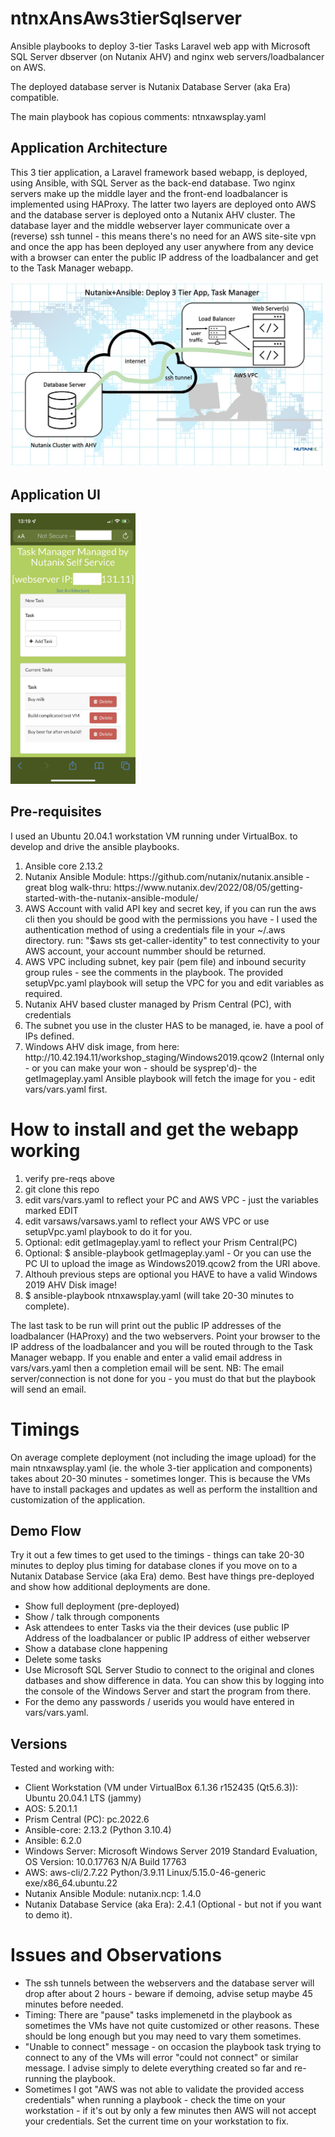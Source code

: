 # ntnxAnsAws3tierSqlserver
<p>Ansible playbooks to deploy 3-tier Tasks Laravel web app with Microsoft SQL Server dbserver (on Nutanix AHV) and nginx web servers/loadbalancer on AWS.</p><p>The deployed database server is Nutanix Database Server (aka Era) compatible.
<p>The main playbook has copious comments: ntnxawsplay.yaml</p>

<h2>Application Architecture</h2>
<p>This 3 tier application, a Laravel framework based webapp, is deployed, using Ansible, with SQL Server as the back-end database.  Two nginx servers make up the middle layer and the front-end loadbalancer is implemented using HAProxy.  The latter two layers are deployed onto AWS and the database server is deployed onto a Nutanix AHV cluster.  The database layer and the middle webserver layer communicate over a (reverse) ssh tunnel - this means there's no need for an AWS site-site vpn and once the app has been deployed any user anywhere from any device with a browser can enter the public IP address of the loadbalancer and get to the Task Manager webapp.</p>
<img src="images/arch-ansible-small.jpeg" 
     width="500" 
     height="auto" /> 
<h2>Application UI</h2>
<img src="images/taskappiphone-small2.jpeg" 
     width="200" 
     height="auto" />

<h2>Pre-requisites</h2>
<p>I used an Ubuntu 20.04.1 workstation VM running under VirtualBox. to develop and drive the ansible playbooks.</p>
<ol>
     <li>Ansible core 2.13.2</li>
     <li>Nutanix Ansible Module: https://github.com/nutanix/nutanix.ansible - great blog walk-thru: https://www.nutanix.dev/2022/08/05/getting-started-with-the-nutanix-ansible-module/</li>
     <li>AWS Account with valid API key and secret key, if you can run the aws cli then you should be good with the permissions you have - I used the authentication method of using a credentials file in your ~/.aws directory.  run: "$aws sts get-caller-identity" to test connectivity to your AWS account, your account nummber should be returned.</li>
     <li>AWS VPC including subnet, key pair (pem file) and inbound security group rules - see the comments in the playbook.  The provided setupVpc.yaml playbook will setup the VPC for you and edit variables as required.</li>
     <li>Nutanix AHV based cluster managed by Prism Central (PC), with credentials</li>
     <li>The subnet you use in the cluster HAS to be managed, ie. have a pool of IPs defined.</li>
     <li>Windows AHV disk image, from here: http://10.42.194.11/workshop_staging/Windows2019.qcow2 (Internal only - or you can make your won - should be sysprep'd)- the getImageplay.yaml Ansible playbook will fetch the image for you - edit vars/vars.yaml first.
</ol>
<h1>How to install and get the webapp working</h1>
<ol>
     <li>verify pre-reqs above</li>
     <li>git clone this repo</li>
     <li>edit vars/vars.yaml to reflect your PC and AWS VPC - just the variables marked EDIT</li>
     <li>edit varsaws/varsaws.yaml to reflect your AWS VPC or use setupVpc.yaml playbook to do it for you.</li>
     <li>Optional: edit getImageplay.yaml to reflect your Prism Central(PC)</li>
     <li>Optional: $ ansible-playbook getImageplay.yaml - Or you can use the PC UI to upload the image as Windows2019.qcow2 from the URI above.</li>
     <li>Althouh previous steps are optional you HAVE to have a valid Windows 2019 AHV Disk image!</li>
     <li>$ ansible-playbook ntnxawsplay.yaml (will take 20-30 minutes to complete).</li>
</ol>
<p>The last task to be run will print out the public IP addresses of the loadbalancer (HAProxy) and the two webservers.  Point your browser to the IP address of the loadbalancer and you will be routed through to the Task Manager webapp.  If you enable and enter a valid email address in vars/vars.yaml then a completion email will be sent.  NB: The email server/connection is not done for you - you must do that but the playbook will send an email.</p>
<h1>Timings</h1>
On average complete deployment (not including the image upload) for the main ntnxawsplay.yaml (ie. the whole 3-tier application and components) takes about 20-30 minutes - sometimes longer.  This is because the VMs have to install packages and updates as well as perform the installtion and customization of the application.
<h2>Demo Flow</h2>
<p>Try it out a few times to get used to the timings - things can take 20-30 minutes to deploy plus timing for database clones if you move on to a Nutanix Database Service (aka Era) demo.  Best have things pre-deployed and show how additional deployments are done.
<ul>
     <li>Show full deployment (pre-deployed)</li>
     <li>Show / talk through components</li>
     <li>Ask attendees to enter Tasks via the their devices (use public IP Address of the loadbalancer or public IP address of either webserver</li>
     <li>Show a database clone happening</li>
     <li>Delete some tasks</li>
     <li>Use Microsoft SQL Server Studio to connect to the original and clones datbases and show difference in data.  You can show this by logging into the console of the Windows Server and start the program from there.</li>
     <li>For the demo any passwords / userids you would have entered in vars/vars.yaml.
</ul>
<h2>Versions</h2>
<p>Tested and working with:
<ul>
     <li>Client Workstation (VM under VirtualBox 6.1.36 r152435 (Qt5.6.3)): Ubuntu 20.04.1 LTS (jammy)</li>
     <li>AOS: 5.20.1.1</li>
     <li>Prism Central (PC): pc.2022.6</li>
     <li>Ansible-core: 2.13.2 (Python 3.10.4)</li>
     <li>Ansible: 6.2.0</li>
     <li>Windows Server: Microsoft Windows Server 2019 Standard Evaluation, OS Version: 10.0.17763 N/A Build 17763</li>
     <li>AWS: aws-cli/2.7.22 Python/3.9.11 Linux/5.15.0-46-generic exe/x86_64.ubuntu.22 </li>
     <li>Nutanix Ansible Module: nutanix.ncp: 1.4.0</li>
     <li>Nutanix Database Service (aka Era): 2.4.1 (Optional - but not if you want to demo it).
</ul>
<h1>Issues and Observations</h1>
<ul>
     <li>The ssh tunnels between the webservers and the database server will drop after about 2 hours - beware if demoing, advise setup maybe 45 minutes before needed.</li>
     <li>Timing:  There are "pause" tasks implemenetd in the playbook as sometimes the VMs have not quite customized or other reasons.  These should be long enough but you may need to vary them sometimes.</li>
     <li>"Unable to connect" message - on occasion the playbook task trying to connect to any of the VMs will error "could not connect" or similar message.  I advise simply to delete everything created so far and re-running the playbook.</li>
     <li>Sometimes I got "AWS was not able to validate the provided access credentials" when running a playbook - check the time on your workstation - if it's out by only a few minutes then AWS will not accept your credentials.  Set the current time on your workstation to fix.  </li>
</ul>
